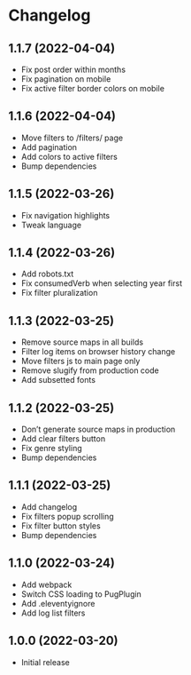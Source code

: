 # Changelog

## 1.1.7 (2022-04-04)

-   Fix post order within months
-   Fix pagination on mobile
-   Fix active filter border colors on mobile

## 1.1.6 (2022-04-04)

-   Move filters to /filters/ page
-   Add pagination
-   Add colors to active filters
-   Bump dependencies

## 1.1.5 (2022-03-26)

-   Fix navigation highlights
-   Tweak language

## 1.1.4 (2022-03-26)

-   Add robots.txt
-   Fix consumedVerb when selecting year first
-   Fix filter pluralization

## 1.1.3 (2022-03-25)

-   Remove source maps in all builds
-   Filter log items on browser history change
-   Move filters js to main page only
-   Remove slugify from production code
-   Add subsetted fonts

## 1.1.2 (2022-03-25)

-   Don’t generate source maps in production
-   Add clear filters button
-   Fix genre styling
-   Bump dependencies

## 1.1.1 (2022-03-25)

-   Add changelog
-   Fix filters popup scrolling
-   Fix filter button styles
-   Bump dependencies

## 1.1.0 (2022-03-24)

-   Add webpack
-   Switch CSS loading to PugPlugin
-   Add .eleventyignore
-   Add log list filters

## 1.0.0 (2022-03-20)

-   Initial release

